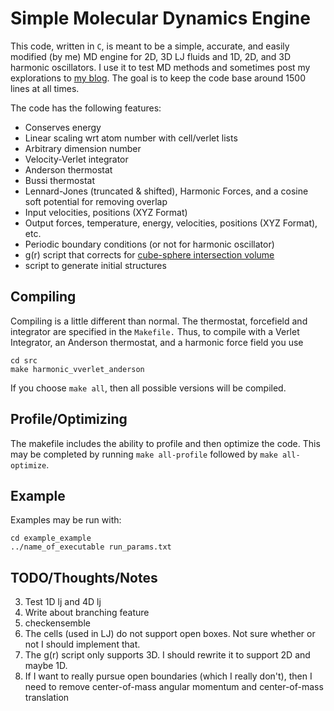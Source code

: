 Simple Molecular Dynamics Engine
=========================

This code, written in `C`, is meant to be a simple, accurate, and
easily modified (by me) MD engine for 2D, 3D LJ fluids and 1D, 2D,
and 3D harmonic oscillators. I use it to test MD methods and sometimes
post my explorations to [my
blog](http://crowsandcats.blogspot.com). The goal is to keep the code
base around 1500 lines at all times.


The code has the following features:

* Conserves energy
* Linear scaling wrt atom number with cell/verlet lists
* Arbitrary dimension number
* Velocity-Verlet integrator
* Anderson thermostat
* Bussi thermostat
* Lennard-Jones (truncated & shifted), Harmonic Forces, and a cosine soft potential for removing overlap
* Input velocities, positions (XYZ Format)
* Output forces, temperature, energy, velocities, positions (XYZ Format), etc.
* Periodic boundary conditions (or not for harmonic oscillator)
* g(r) script that corrects for [cube-sphere intersection volume](http://crowsandcats.blogspot.com/2013/05/extending-radial-distributions.html)
* script to generate initial structures


Compiling
-------------------------
Compiling is a little different
than normal. The thermostat, forcefield and integrator are specified
in the `Makefile.` Thus, to compile with a Verlet Integrator, an
Anderson thermostat, and a harmonic force field you use

    cd src
    make harmonic_vverlet_anderson

If you choose `make all`, then all possible versions will be compiled.

Profile/Optimizing
-------------------------
The makefile includes the ability to profile and then optimize the code.
This may be completed by running `make all-profile` followed by `make all-optimize`.

Example
-------------------------
Examples may be run with:

    cd example_example
    ../name_of_executable run_params.txt

TODO/Thoughts/Notes
-------------------------
3. Test 1D lj and 4D lj
4. Write about branching feature
5. checkensemble
6. The cells (used in LJ) do not support open boxes. Not sure whether or not I should implement that. 
7. The g(r) script only supports 3D. I should rewrite it to support 2D and maybe 1D. 
8. If I want to really pursue open boundaries (which I really don't), then I need to remove center-of-mass angular momentum and center-of-mass translation
